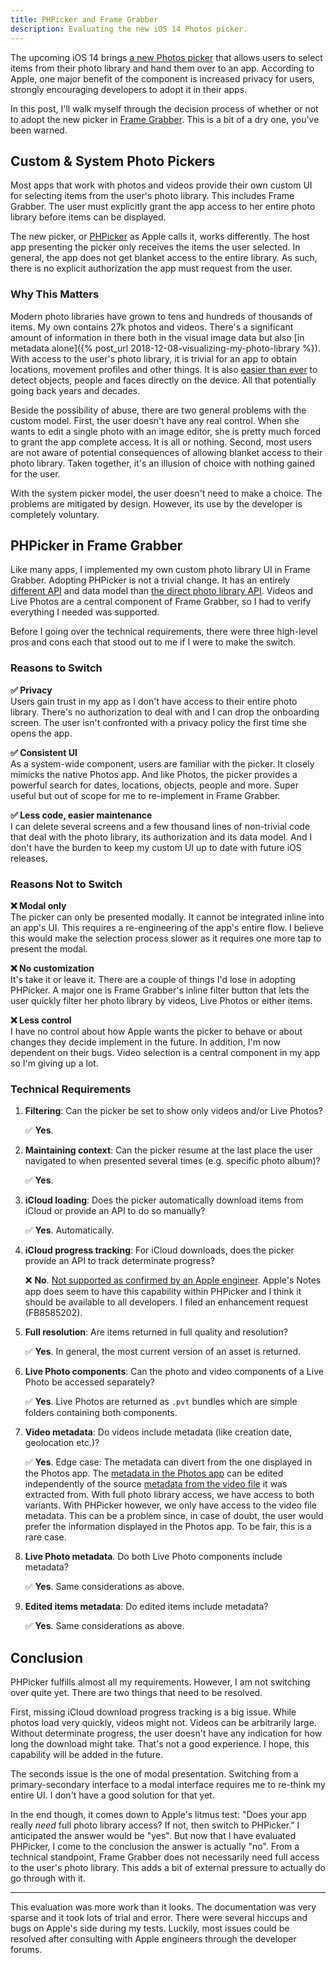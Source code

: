 ```yaml
---
title: PHPicker and Frame Grabber
description: Evaluating the new iOS 14 Photos picker.
---
```


The upcoming iOS 14 brings [a new Photos picker](https://developer.apple.com/videos/play/wwdc2020/10652) that allows users to select items from their photo library and hand them over to an app. According to Apple, one major benefit of the component is increased privacy for users, strongly encouraging developers to adopt it in their apps.

In this post, I'll walk myself through the decision process of whether or not to adopt the new picker in [Frame Grabber](https://github.com/arthurhammer/FrameGrabber). This is a bit of a dry one, you've been warned.


<!--more-->

## Custom & System Photo Pickers

Most apps that work with photos and videos provide their own custom UI for selecting items from the user's photo library. This includes Frame Grabber. The user must explicitly grant the app access to her entire photo library before items can be displayed.

The new picker, or [PHPicker](https://developer.apple.com/documentation/photokit/phpickerviewcontroller) as Apple calls it, works differently. The host app presenting the picker only receives the items the user selected. In general, the app does not get blanket access to the entire library. As such, there is no explicit authorization the app must request from the user.

### Why This Matters

Modern photo libraries have grown to tens and hundreds of thousands of items. My own contains 27k photos and videos. There's a significant amount of information in there both in the visual image data but also [in metadata alone]({% post_url 2018-12-08-visualizing-my-photo-library %}). With access to the user's photo library, it is trivial for an app to obtain locations, movement profiles and other things. It is also [easier than ever](https://developer.apple.com/documentation/vision) to detect objects, people and faces directly on the device. All that potentially going back years and decades.

Beside the possibility of abuse, there are two general problems with the custom model. First, the user doesn't have any real control. When she wants to edit a single photo with an image editor, she is pretty much forced to grant the app complete access. It is all or nothing. Second, most users are not aware of potential consequences of allowing blanket access to their photo library. Taken together, it's an illusion of choice with nothing gained for the user.

With the system picker model, the user doesn't need to make a choice. The problems are mitigated by design. However, its use by the developer is completely voluntary.


## PHPicker in Frame Grabber

Like many apps, I implemented my own custom photo library UI in Frame Grabber. Adopting PHPicker is not a trivial change. It has an entirely [different API](https://developer.apple.com/documentation/photokit/phpickerviewcontroller) and data model than [the direct photo library API](https://developer.apple.com/documentation/photokit/phasset). Videos and Live Photos are a central component of Frame Grabber, so I had to verify everything I needed was supported.

Before I going over the technical requirements, there were three high-level pros and cons each that stood out to me if I were to make the switch.

### Reasons to Switch

**✅ Privacy**<br>Users gain trust in my app as I don't have access to their entire photo library. There's no authorization to deal with and I can drop the onboarding screen. The user isn't confronted with a privacy policy the first time she opens the app.

**✅ Consistent UI**<br>As a system-wide component, users are familiar with the picker. It closely mimicks the native Photos app. And like Photos, the picker provides a powerful search for dates, locations, objects, people and more. Super useful but out of scope for me to re-implement in Frame Grabber.

**✅ Less code, easier maintenance**<br>I can delete several screens and a few thousand lines of non-trivial code that deal with the photo library, its authorization and its data model. And I don't have the burden to keep my custom UI up to date with future iOS releases.


### Reasons Not to Switch

**❌ Modal only**<br>The picker can only be presented modally. It cannot be integrated inline into an app's UI. This requires a re-engineering of the app's entire flow. I believe this would make the selection process slower as it requires one more tap to present the modal.

**❌ No customization**<br>It's take it or leave it. There are a couple of things I'd lose in adopting PHPicker. A major one is Frame Grabber's inline filter button that lets the user quickly filter her photo library by videos, Live Photos or either items.

**❌ Less control**<br>I have no control about how Apple wants the picker to behave or about changes they decide implement in the future. In addition, I'm now dependent on their bugs. Video selection is a central component in my app so I'm giving up a lot.


### Technical Requirements

1. **Filtering**: Can the picker be set to show only videos and/or Live Photos?

    ✅ **Yes**.

2. **Maintaining context**: Can the picker resume at the last place the user navigated to when presented several times (e.g. specific photo album)?

   ✅ **Yes**.

3. **iCloud loading**: Does the picker automatically download items from iCloud or provide an API to do so manually?

    ✅ **Yes**. Automatically.

4. **iCloud progress tracking**: For iCloud downloads, does the picker provide an API to track determinate progress?

    ❌ **No**. [Not supported as confirmed by an Apple engineer](https://developer.apple.com/forums/thread/652695?answerId=629922022#629922022). Apple's Notes app does seem to have this capability within PHPicker and I think it should be available to all developers. I filed an enhancement request (FB8585202).

5. **Full resolution**: Are items returned in full quality and resolution?

    ✅ **Yes**. In general, the most current version of an asset is returned.

6. **Live Photo components**: Can the photo and video components of a Live Photo be accessed separately?

    ✅ **Yes**. Live Photos are returned as `.pvt` bundles which are simple folders containing both components.

7. **Video metadata**: Do videos include metadata (like creation date, geolocation etc.)?

    ✅ **Yes**. Edge case: The metadata can divert from the one displayed in the Photos app. The [metadata in the Photos app](https://developer.apple.com/documentation/photokit/phasset) can be edited independently of the source [metadata from the video file](https://developer.apple.com/documentation/avfoundation/avasset) it was extracted from. With full photo library access, we have access to both variants. With PHPicker however, we only have access to the video file metadata. This can be a problem since, in case of doubt, the user would prefer the information displayed in the Photos app. To be fair, this is a rare case.

8. **Live Photo metadata**. Do both Live Photo components include metadata?

    ✅ **Yes**. Same considerations as above.

9.  **Edited items metadata**: Do edited items include metadata?

    ✅ **Yes**. Same considerations as above.

## Conclusion

PHPicker fulfills almost all my requirements. However, I am not switching over quite yet. There are two things that need to be resolved.

First, missing iCloud download progress tracking is a big issue. While photos load very quickly, videos might not. Videos can be arbitrarily large. Without determinate progress, the user doesn't have any indication for how long the download might take. That's not a good experience. I hope, this capability will be added in the future.

The seconds issue is the one of modal presentation. Switching from a primary-secondary interface to a modal interface requires me to re-think my entire UI. I don't have a good solution for that yet.

In the end though, it comes down to Apple's litmus test: "Does your app really *need* full photo library access? If not, then switch to PHPicker." I anticipated the answer would be "yes". But now that I have evaluated PHPicker, I come to the conclusion the answer is actually "no". From a technical standpoint, Frame Grabber does not necessarily need full access to the user's photo library. This adds a bit of external pressure to actually do go through with it.

---

This evaluation was more work than it looks. The documentation was very sparse and it took lots of trial and error. There were several hiccups and bugs on Apple's side during my tests. Luckily, most issues could be resolved after consulting with Apple engineers through the developer forums.

